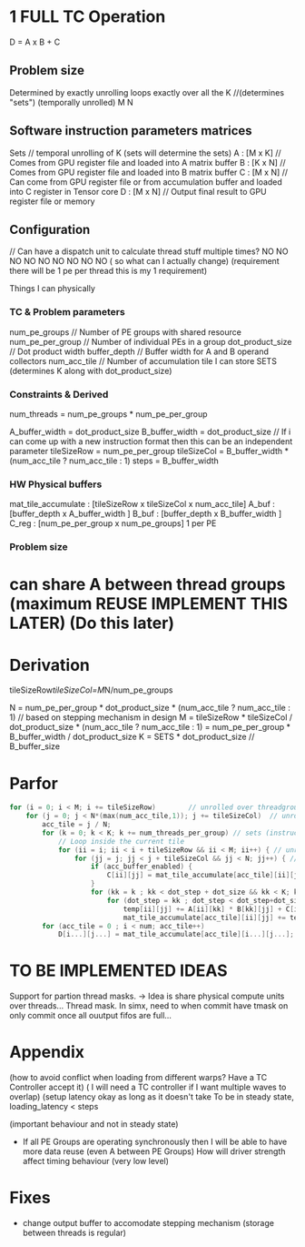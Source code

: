 # 1 FULL TC Operation

D = A x B + C

## Problem size
Determined by exactly unrolling loops exactly over all the
K  //(determines "sets") (temporally unrolled)
M
N

## Software instruction parameters matrices
Sets // temporal unrolling of K (sets will determine the sets)
A : [M x K] // Comes from GPU register file and loaded into A matrix buffer
B : [K x N] // Comes from GPU register file and loaded into B matrix buffer
C : [M x N] // Can come from GPU register file or from accumulation buffer and loaded into C register in Tensor core
D : [M x N] // Output final result to GPU register file or memory

## Configuration

// Can have a dispatch unit to calculate thread stuff multiple times? NO NO NO NO NO NO NO NO NO ( so what can I actually change) (requirement there will be 1 pe per thread this is my 1 requirement)

Things I can physically


### TC & Problem parameters

num_pe_groups       // Number of PE groups with shared resource
num_pe_per_group    // Number of individual PEs in a group
dot_product_size    // Dot product width
buffer_depth        // Buffer width for A and B operand collectors
num_acc_tile        // Number of accumulation tile I can store
SETS                (determines K along with dot_product_size)

### Constraints & Derived
num_threads = num_pe_groups * num_pe_per_group

A_buffer_width = dot_product_size
B_buffer_width = dot_product_size // If i can come up with a new instruction format then this can be an independent parameter
tileSizeRow = num_pe_per_group
tileSizeCol = B_buffer_width * (num_acc_tile ? num_acc_tile : 1)
steps = B_buffer_width

### HW Physical buffers

mat_tile_accumulate : [tileSizeRow x tileSizeCol x num_acc_tile]
A_buf : [buffer_depth x A_buffer_width ]
B_buf : [buffer_depth x B_buffer_width ]
C_reg : [num_pe_per_group x num_pe_groups] 1 per PE

### Problem size
# can share A between thread groups  (maximum REUSE IMPLEMENT THIS LATER) (Do this later)
# Derivation


tileSizeRow*tileSizeCol=M*N/num_pe_groups

N = num_pe_per_group * dot_product_size * (num_acc_tile ? num_acc_tile : 1) // based on stepping mechanism in design
M = tileSizeRow * tileSizeCol /  dot_product_size * (num_acc_tile ? num_acc_tile : 1) = num_pe_per_group * B_buffer_width /  dot_product_size
K = SETS * dot_product_size // B_buffer_size

# Parfor

```cpp
for (i = 0; i < M; i += tileSizeRow)		// unrolled over threadgroups (A or B can also be shared between threadgroups)
	for (j = 0; j < N*(max(num_acc_tile,1)); j += tileSizeCol)	// unrolled over threadgroups
		acc_tile = j / N;
		for (k = 0; k < K; k += num_threads_per_group) // sets (instructions) (generated by TC controller) (tile_size = num_threads_per group)  (configurable)
			// Loop inside the current tile
			for (ii = i; ii < i + tileSizeRow && ii < M; ii++) { // unrolled over threads within thread group
				for (jj = j; jj < j + tileSizeCol && jj < N; jj++) { // steps  (Means B[kk][jj] is shared between threads within a threadgroup)
					if (acc_buffer_enabled) {
						C[ii][jj] = mat_tile_accumulate[acc_tile][ii][jj]
					}
					for (kk = k ; kk < dot_step + dot_size && kk < K; kk++) {
						for (dot_step = kk ; dot_step < dot_step+dot_size && dot_step < K; dot_step++)) // unrolled over inner product (dot product uint)
							temp[ii][jj] += A[ii][kk] * B[kk][jj] + C[ii][jj];                      // This temp is stored in accumulation buffer (temp can either be mat_tile_accumulate or D depending on which flag I set)
							mat_tile_accumulate[acc_tile][ii][jj] += temp[ii][jj];
		for (acc_tile = 0 ; i < num; acc_tile++)
			D[i...][j...] = mat_tile_accumulate[acc_tile][i...][j...]; // assign block (store)
```
# TO BE IMPLEMENTED IDEAS

Support for partion thread masks. -> Idea is share physical compute units over threads...
Thread mask. In simx, need to when commit have tmask on only commit once all ouutput fifos are full...

# Appendix
(how to avoid conflict when loading from different warps? Have a TC Controller accept it) ( I will need a TC controller if I want multiple waves to overlap) (setup latency okay as long as it doesn't take To be in steady state, loading_latency < steps

(important behaviour and not in steady state)


- If all PE Groups are operating synchronously then I will be able to have more data reuse (even A between PE Groups) How will driver strength affect timing behaviour (very low level)

# Fixes
- change output buffer to accomodate stepping mechanism (storage between threads is regular)

